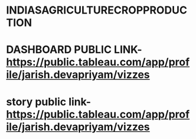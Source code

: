 # INDIASAGRICULTURECROPPRODUCTION
# DASHBOARD PUBLIC LINK-https://public.tableau.com/app/profile/jarish.devapriyam/vizzes
# story public link-https://public.tableau.com/app/profile/jarish.devapriyam/vizzes
